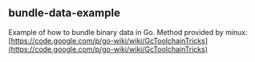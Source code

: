 bundle-data-example
-------------------

Example of how to bundle binary data in Go. Method provided by minux: [https://code.google.com/p/go-wiki/wiki/GcToolchainTricks](https://code.google.com/p/go-wiki/wiki/GcToolchainTricks)
